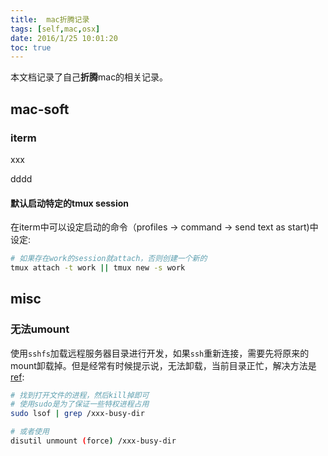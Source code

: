 ```yaml
---
title:  mac折腾记录
tags: [self,mac,osx]
date: 2016/1/25 10:01:20
toc: true
---
```


本文档记录了自己**折腾**mac的相关记录。

<!--more-->

## mac-soft

### iterm

xxx

dddd

#### 默认启动特定的tmux session

在iterm中可以设定启动的命令（profiles -> command -> send text as start)中设定:

```bash
# 如果存在work的session就attach，否则创建一个新的
tmux attach -t work || tmux new -s work
```

## misc

### 无法umount

使用`sshfs`加载远程服务器目录进行开发，如果`ssh`重新连接，需要先将原来的mount卸载掉。但是经常有时候提示说，无法卸载，当前目录正忙，解决方法是[ref][1]:

```bash
# 找到打开文件的进程，然后kill掉即可
# 使用sudo是为了保证一些特权进程占用
sudo lsof | grep /xxx-busy-dir

# 或者使用
disutil unmount (force) /xxx-busy-dir
```

  [1]: http://apple.stackexchange.com/questions/104842/the-volume-cant-be-ejected-because-its-currently-in-use
